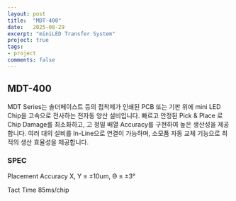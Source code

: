 ```yaml
---
layout: post
title:  "MDT-400"
date:   2025-08-29
excerpt: "miniLED Transfer System"
project: true
tags:
- project
comments: false
---
```


## MDT-400

MDT Series는 솔더페이스트 등의 접착제가 인쇄된 PCB 또는 기판 위에 mini LED Chip을 고속으로 전사하는 전자동 양산 설비입니다. 빠르고 안정된 Pick & Place 로 Chip Damage를 최소화하고, 고 정밀 배열 Accuracy를 구현하여 높은 생산성을 제공합니다. 여러 대의 설비를 In-Line으로 연결이 가능하며, 소모품 자동 교체 기능으로 최적의 생산 효율성을 제공합니다.

### SPEC

Placement Accuracy X, Y ≤ ±10um, Ө ≤ ±3° 

Tact Time 85ms/chip